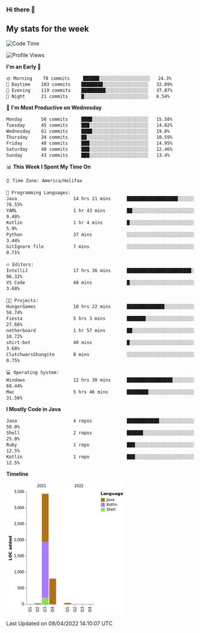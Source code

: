 ### Hi there 👋

## My stats for the week
<!--START_SECTION:waka-->
![Code Time](http://img.shields.io/badge/Code%20Time-164%20hrs%2033%20mins-blue)

![Profile Views](http://img.shields.io/badge/Profile%20Views-0-blue)

**I'm an Early 🐤** 

```text
🌞 Morning    78 commits     ██████░░░░░░░░░░░░░░░░░░░   24.3% 
🌆 Daytime    103 commits    ████████░░░░░░░░░░░░░░░░░   32.09% 
🌃 Evening    119 commits    █████████░░░░░░░░░░░░░░░░   37.07% 
🌙 Night      21 commits     █░░░░░░░░░░░░░░░░░░░░░░░░   6.54%

```
📅 **I'm Most Productive on Wednesday** 

```text
Monday       50 commits     ████░░░░░░░░░░░░░░░░░░░░░   15.58% 
Tuesday      45 commits     ███░░░░░░░░░░░░░░░░░░░░░░   14.02% 
Wednesday    61 commits     ████░░░░░░░░░░░░░░░░░░░░░   19.0% 
Thursday     34 commits     ██░░░░░░░░░░░░░░░░░░░░░░░   10.59% 
Friday       48 commits     ███░░░░░░░░░░░░░░░░░░░░░░   14.95% 
Saturday     40 commits     ███░░░░░░░░░░░░░░░░░░░░░░   12.46% 
Sunday       43 commits     ███░░░░░░░░░░░░░░░░░░░░░░   13.4%

```


📊 **This Week I Spent My Time On** 

```text
⌚︎ Time Zone: America/Halifax

💬 Programming Languages: 
Java                     14 hrs 21 mins      ███████████████████░░░░░░   78.55% 
YAML                     1 hr 43 mins        ██░░░░░░░░░░░░░░░░░░░░░░░   9.48% 
Kotlin                   1 hr 4 mins         █░░░░░░░░░░░░░░░░░░░░░░░░   5.9% 
Python                   37 mins             ░░░░░░░░░░░░░░░░░░░░░░░░░   3.44% 
GitIgnore file           7 mins              ░░░░░░░░░░░░░░░░░░░░░░░░░   0.71%

🔥 Editors: 
IntelliJ                 17 hrs 36 mins      ████████████████████████░   96.32% 
VS Code                  40 mins             █░░░░░░░░░░░░░░░░░░░░░░░░   3.68%

🐱‍💻 Projects: 
HungerGames              10 hrs 22 mins      ██████████████░░░░░░░░░░░   56.74% 
Fiesta                   5 hrs 3 mins        ███████░░░░░░░░░░░░░░░░░░   27.66% 
netherboard              1 hr 57 mins        ██░░░░░░░░░░░░░░░░░░░░░░░   10.72% 
shirt-bot                40 mins             █░░░░░░░░░░░░░░░░░░░░░░░░   3.68% 
ClutchwarsShungite       8 mins              ░░░░░░░░░░░░░░░░░░░░░░░░░   0.75%

💻 Operating System: 
Windows                  12 hrs 30 mins      █████████████████░░░░░░░░   68.44% 
Mac                      5 hrs 46 mins       ████████░░░░░░░░░░░░░░░░░   31.56%

```

**I Mostly Code in Java** 

```text
Java                     4 repos             ████████████░░░░░░░░░░░░░   50.0% 
Shell                    2 repos             ██████░░░░░░░░░░░░░░░░░░░   25.0% 
Ruby                     1 repo              ███░░░░░░░░░░░░░░░░░░░░░░   12.5% 
Kotlin                   1 repo              ███░░░░░░░░░░░░░░░░░░░░░░   12.5%

```


**Timeline**

![Chart not found](https://raw.githubusercontent.com/lyndseyy/lyndseyy/main/charts/bar_graph.png) 


 Last Updated on 08/04/2022 14:10:07 UTC
<!--END_SECTION:waka-->